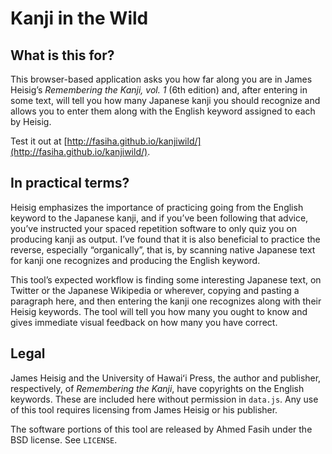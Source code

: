 Kanji in the Wild
=================

What is this for?
-----------------

This browser-based application asks you how far along you are in James Heisig’s *Remembering the Kanji, vol. 1* (6th edition) and, after entering in some text, will tell you how many Japanese kanji you should recognize and allows you to enter them along with the English keyword assigned to each by Heisig.

Test it out at [http://fasiha.github.io/kanjiwild/](http://fasiha.github.io/kanjiwild/).

In practical terms?
-------------------

Heisig emphasizes the importance of practicing going from the English keyword to the Japanese kanji, and if you’ve been following that advice, you’ve instructed your spaced repetition software to only quiz you on producing kanji as output. I’ve found that it is also beneficial to practice the reverse, especially “organically”, that is, by scanning native Japanese text for kanji one recognizes and producing the English keyword.

This tool’s expected workflow is finding some interesting Japanese text, on Twitter or the Japanese Wikipedia or wherever, copying and pasting a paragraph here, and then entering the kanji one recognizes along with their Heisig keywords. The tool will tell you how many you ought to know and gives immediate visual feedback on how many you have correct.

Legal
-----

James Heisig and the University of Hawaiʻi Press, the author and publisher, respectively, of *Remembering the Kanji*, have copyrights on the English keywords. These are included here without permission in `data.js`. Any use of this tool requires licensing from James Heisig or his publisher.

The software portions of this tool are released by Ahmed Fasih under the BSD license. See `LICENSE`.
